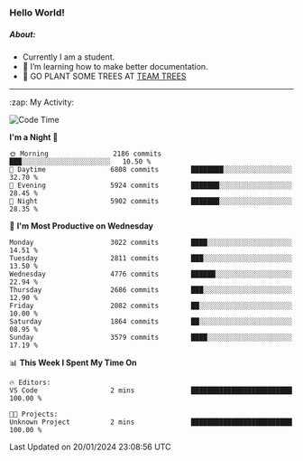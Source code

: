 ### Hello World!

##### About:
- Currently I am a student.
- 🌱 I’m learning how to make better documentation.
- 🌱 GO PLANT SOME TREES AT [TEAM TREES](https://teamtrees.org/)

---
  <summary>:zap: My Activity:</summary>
  
<!--START_SECTION:waka-->
![Code Time](http://img.shields.io/badge/Code%20Time-1%2C269%20hrs%2056%20mins-blue)

**I'm a Night 🦉** 

```text
🌞 Morning                2186 commits        ███░░░░░░░░░░░░░░░░░░░░░░   10.50 % 
🌆 Daytime                6808 commits        ████████░░░░░░░░░░░░░░░░░   32.70 % 
🌃 Evening                5924 commits        ███████░░░░░░░░░░░░░░░░░░   28.45 % 
🌙 Night                  5902 commits        ███████░░░░░░░░░░░░░░░░░░   28.35 % 
```
📅 **I'm Most Productive on Wednesday** 

```text
Monday                   3022 commits        ████░░░░░░░░░░░░░░░░░░░░░   14.51 % 
Tuesday                  2811 commits        ███░░░░░░░░░░░░░░░░░░░░░░   13.50 % 
Wednesday                4776 commits        ██████░░░░░░░░░░░░░░░░░░░   22.94 % 
Thursday                 2686 commits        ███░░░░░░░░░░░░░░░░░░░░░░   12.90 % 
Friday                   2082 commits        ██░░░░░░░░░░░░░░░░░░░░░░░   10.00 % 
Saturday                 1864 commits        ██░░░░░░░░░░░░░░░░░░░░░░░   08.95 % 
Sunday                   3579 commits        ████░░░░░░░░░░░░░░░░░░░░░   17.19 % 
```


📊 **This Week I Spent My Time On** 

```text
🔥 Editors: 
VS Code                  2 mins              █████████████████████████   100.00 % 

🐱‍💻 Projects: 
Unknown Project          2 mins              █████████████████████████   100.00 % 
```


 Last Updated on 20/01/2024 23:08:56 UTC
<!--END_SECTION:waka-->
